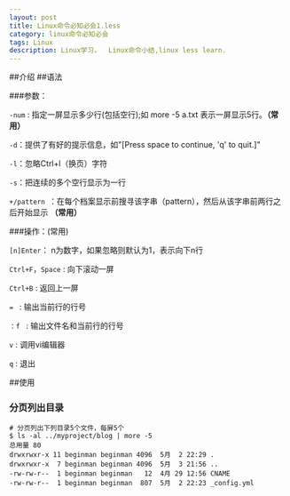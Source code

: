 ```yaml
---
layout: post
title: Linux命令必知必会1.less
category: linux命令必知必会
tags: Linux
description: Linux学习，  Linux命令小结,linux less learn.
---
```

##介绍
##语法

    
###参数：

`-num` : 指定一屏显示多少行(包括空行);如 more -5 a.txt 表示一屏显示5行。**（常用）**

`-d`：提供了有好的提示信息，如"[Press space to continue, 'q' to quit.]"

`-l`：忽略Ctrl+l（换页）字符

`-s`：把连续的多个空行显示为一行

`+/pattern `：在每个档案显示前搜寻该字串（pattern），然后从该字串前两行之后开始显示  **（常用）**

###操作：(常用)

`[n]Enter`：   n为数字，如果忽略则默认为1，表示向下n行

`Ctrl+F`，`Space`  : 向下滚动一屏

`Ctrl+B` : 返回上一屏

`= `  :   输出当前行的行号

`：f ` :   输出文件名和当前行的行号

`v`  :    调用vi编辑器


`q` :      退出

##使用

### 分页列出目录

    # 分页列出下列目录5个文件，每屏5个
    $ ls -al ../myproject/blog | more -5
    总用量 80
    drwxrwxr-x 11 beginman beginman 4096  5月  2 22:29 .
    drwxrwxr-x  7 beginman beginman 4096  5月  3 21:56 ..
    -rw-rw-r--  1 beginman beginman   12  4月 29 12:56 CNAME
    -rw-rw-r--  1 beginman beginman  807  5月  2 22:23 _config.yml
